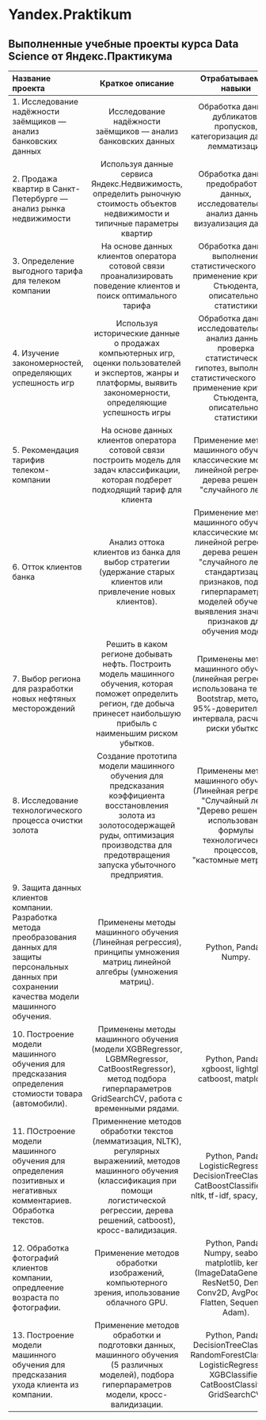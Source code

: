 # Yandex.Praktikum
## Выполненные учебные проекты курса Data Science от Яндекс.Практикума
| Название проекта    | Краткое описание    | Отрабатываемые навыки | Использованные библиотеки|
|:-------------------|:-------------------:|:-----------------------:|:-------------------------:|
|1. Исследование надёжности заёмщиков — анализ банковских данных| Исследование надёжности заёмщиков — анализ банковских данных| Обработка данных, дубликатов, пропусков, категоризация данных, лемматизация| Python, Pandas, PyMystem3, SciPy, Matplotlib, Seaborn, SciKitLearn, numpy
|2. Продажа квартир в Санкт-Петербурге — анализ рынка недвижимости| Используя данные сервиса Яндекс.Недвижимость, определить рыночную стоимость объектов недвижимости и типичные параметры квартир|Обработка данных,  предобработка данных, исследовательский анализ данных, визуализация данных| Python, Pandas, Matplotlib|
|3. Определение выгодного тарифа для телеком компании| На основе данных клиентов оператора сотовой связи проанализировать поведение клиентов и поиск оптимального тарифа| Обработка данных, выполнение статистического теста, применение критерия Стьюдента, описательной статистики| Python, Pandas, Matplotlib, numpy, SciPy, Seaborn, sklearn|
|4. Изучение закономерностей, определяющих успешность игр| Используя исторические данные о продажах компьютерных игр, оценки пользователей и экспертов, жанры и платформы, выявить закономерности, определяющие успешность игры| Обработка данных, исследовательский анализ данных, проверка статистических гипотез, выполнение статистического теста, применение критерия Стьюдента, описательной статистики| Python, Pandas, Matplotlib, numpy, SciPy, Seaborn, sklearn|
|5. Рекомендация тарифив телеком-компании| На основе данных клиентов оператора сотовой связи построить модель для задач классификации, которая подберет подходящий тариф для клиента| Применение методов машинного обучения, классические модели линейной регрессии, дерева решений, "случайного леса"| Python, Pandas, sklearn|
|6. Отток клиентов банка| Анализ оттока клиентов из банка для выбор стратегии (удержание старых клиентов или привлечение новых клиентов). | Применение методов машинного обучения, классические модели линейной регрессии, дерева решений, "случайного леса", стандартизация признаков, подбор гиперпараметров моделей обучения, выявления значимых признаков для обучения модели| Python, Pandas, sklearn, eli5.|
|7. Выбор региона для разработки новых нефтяных месторождений| Решить в каком регионе добывать нефть. Построить модель машинного обучения, которая поможет определить регион, где добыча принесет наибольшую прибыль с наименьшим риском убытков.| Применены методы машинного обучения (линейная регрессия), использована техника Bootstrap, методики 95%-доверительного интервала, расчитаны риски убытков. | Python, Pandas, sklearn, seaborn, matplotlib|
| 8. Исследование технологического процесса очистки золота | Создание прототипа модели машинного обучения для предсказания коэффициента восстановления золота из золотосодержащей руды, оптимизация производства для предотвращения запуска убыточного предприятия. | Применены методы машинного обучения (Линейная регрессия, "Случайный лес", "Дерево решений"), использованы формулы технологических процессов, "кастомные метрики". | Python, Pandas, sklearn, seaborn, matplotlib, DummyRegressor, sMAPE, кросс-валидизаия.|
| 9. Защита данных клиентов компании. Разработка метода преобразования данных для защиты персональных данных при сохранении качества модели машинного обучения. | Применены методы машинного обучения (Линейная регрессия), принципы умножения матриц линейной алгебры (умножения матриц). | Python, Pandas, Numpy.|
| 10. Построение модели машинного обучения для предсказания определения стомиости товара (автомобили). | Применены методы машинного обучения (модели XGBRegressor, LGBMRegressor, CatBoostRegressor), метод подбора гиперпараметров GridSearchCV, работа с временными рядами. | Python, Pandas, xgboost, lightgbm, catboost, matplotlib. |
| 11. ПОстроение модели машинного обучения для определения позитивных и негативных комментариев. Обработка текстов. | Применнение методов обработки текстов (лемматизация, NLTK), регулярных выражениий, методов машинного обучения (классификация при помощи логистической регрессии, дерева решений, catboost), кросс-валидизация. | Python, Pandas, LogisticRegression, DecisionTreeClassifier, CatBoostClassifier, re, nltk, tf-idf, spacy, tqdm. |
| 12. Обработка фотографий клиентов компании, опредлеение возраста по фотографии. | Применение методов обработки изображений, компьютерного зрения, ипользование облачного GPU. |  Python, Pandas, Numpy, seaborn, matplotlib, keras (ImageDataGenerator, ResNet50, Dense, Conv2D, AvgPool2D, Flatten, Sequential, Adam). |
| 13. Построение модели машинного обучения для предсказания ухода клиента из компании. | Применение методов обработки и подготовки данных, машинного обучения (5 различных моделей), подбора гиперпараметров модели, кросс-валидизации. | Python, Pandas, DecisionTreeClassifier, RandomForestClassifier, LogisticRegression, XGBClassifier, CatBoostClassifier, GridSearchCV.
